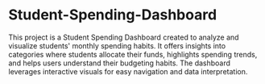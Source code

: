 # Student-Spending-Dashboard
This project is a Student Spending Dashboard created to analyze and visualize students' monthly spending habits. It offers insights into categories where students allocate their funds, highlights spending trends, and helps users understand their budgeting habits. The dashboard leverages interactive visuals for easy navigation and data interpretation.
